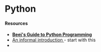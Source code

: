 # Python

#### Resources

* [**Beej's Guide to Python Programming**](https://beej.us/guide/bgpython/)
* [An informal introduction ](https://docs.python.org/3/tutorial/introduction.html)  - start with this
*

